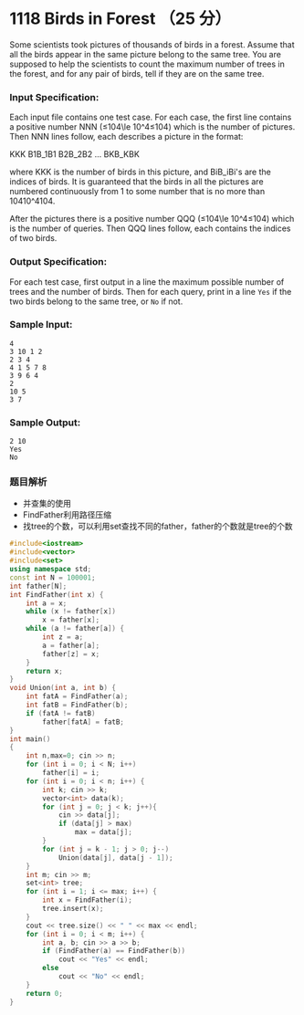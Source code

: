 # 1118 Birds in Forest （25 分）

Some scientists took pictures of thousands of birds in a forest. Assume that all the birds appear in the same picture belong to the same tree. You are supposed to help the scientists to count the maximum number of trees in the forest, and for any pair of birds, tell if they are on the same tree.

### Input Specification:

Each input file contains one test case. For each case, the first line contains a positive number NNN (≤104\\le 10^4≤10​4​​) which is the number of pictures. Then NNN lines follow, each describes a picture in the format:

KKK B1B_1B​1​​ B2B_2B​2​​ ... BKB_KB​K​​

where KKK is the number of birds in this picture, and BiB_iB​i​​'s are the indices of birds. It is guaranteed that the birds in all the pictures are numbered continuously from 1 to some number that is no more than 10410^410​4​​.

After the pictures there is a positive number QQQ (≤104\\le 10^4≤10​4​​) which is the number of queries. Then QQQ lines follow, each contains the indices of two birds.

### Output Specification:

For each test case, first output in a line the maximum possible number of trees and the number of birds. Then for each query, print in a line `Yes` if the two birds belong to the same tree, or `No` if not.

### Sample Input:

    4
    3 10 1 2
    2 3 4
    4 1 5 7 8
    3 9 6 4
    2
    10 5
    3 7
    

### Sample Output:

    2 10
    Yes
    No

### 题目解析

- 并查集的使用
- FindFather利用路径压缩
- 找tree的个数，可以利用set查找不同的father，father的个数就是tree的个数

```C++
#include<iostream>
#include<vector>
#include<set>
using namespace std;
const int N = 100001;
int father[N];
int FindFather(int x) {
	int a = x;
	while (x != father[x])
		x = father[x];
	while (a != father[a]) {
		int z = a;
		a = father[a];
		father[z] = x;
	}
	return x;
}
void Union(int a, int b) {
	int fatA = FindFather(a);
	int fatB = FindFather(b);
	if (fatA != fatB)
		father[fatA] = fatB;
}
int main()
{
	int n,max=0; cin >> n;
	for (int i = 0; i < N; i++)
		father[i] = i;
	for (int i = 0; i < n; i++) {
		int k; cin >> k;
		vector<int> data(k);
		for (int j = 0; j < k; j++){
			cin >> data[j];
			if (data[j] > max)
				max = data[j];
		}
		for (int j = k - 1; j > 0; j--)
			Union(data[j], data[j - 1]);
	}
	int m; cin >> m;
	set<int> tree;
	for (int i = 1; i <= max; i++) {
		int x = FindFather(i);
		tree.insert(x);
	}
	cout << tree.size() << " " << max << endl;
	for (int i = 0; i < m; i++) {
		int a, b; cin >> a >> b;
		if (FindFather(a) == FindFather(b))
			cout << "Yes" << endl;
		else
			cout << "No" << endl;
	}
	return 0;
}
```